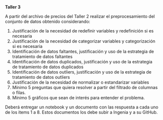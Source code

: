 **Taller 3**

A partir del archivo de precios del Taller 2 realizar el preprocesamiento del conjunto de datos obtenido considerando:

1.	Justificación de la necesidad de redefinir variables y redefinición si es necesaria
2.	Justificación de la necesidad de categorizar variables y categorización si es necesaria
3.	Identificación de datos faltantes, justificación y uso de la estrategia de tratamiento de datos faltantes
4.	Identificación de datos duplicados, justificación y uso de la estrategia de tratamiento de datos duplicados
5.	Identificación de datos outliers, justificación y uso de la estrategia de tratamiento de datos outliers
6.	Justificación de la necesidad de normalizar o estandarizar variables 
7.	Mínimo 5 preguntas que quiera resolver a partir del filtrado de columnas o filas. 
8.	Mínimo 5 gráficos que sean de interés para entender el problema. 

Deberá entregar un notebook y un documento con las respuesta a cada uno de los items 1  a 8. Estos documentos los debe subir a Ingenia y a su GitHub.
